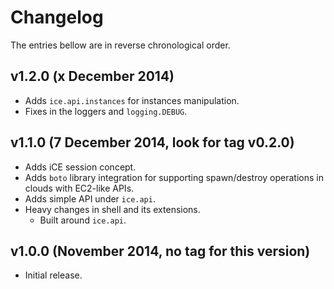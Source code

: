 # Changelog

The entries bellow are in reverse chronological order.

## v1.2.0 (x December 2014)

* Adds `ice.api.instances` for instances manipulation.
* Fixes in the loggers and `logging.DEBUG`.

## v1.1.0 (7 December 2014, look for tag v0.2.0)

* Adds iCE session concept.
* Adds `boto` library integration for supporting spawn/destroy operations in
    clouds with EC2-like APIs.
* Adds simple API under `ice.api`.
* Heavy changes in shell and its extensions.
    * Built around `ice.api`.

## v1.0.0 (November 2014, no tag for this version)

* Initial release.
